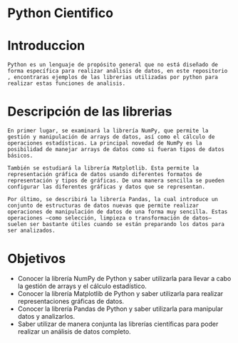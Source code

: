 # Python Cientifico

# Introduccion
    Python es un lenguaje de propósito general que no está diseñado de forma específica para realizar análisis de datos, en este repositorio , encontraras ejemplos de las librerias utilizadas por python para realizar estas funciones de analisis.
    
    
# Descripción de las librerias
    En primer lugar, se examinará la librería NumPy, que permite la gestión y manipulación de arrays de datos, así como el cálculo de operaciones estadísticas. La principal novedad de NumPy es la posibilidad de manejar arrays de datos como si fueran tipos de datos básicos.

    También se estudiará la librería Matplotlib. Esta permite la representación gráfica de datos usando diferentes formatos de representación y tipos de gráficas. De una manera sencilla se pueden configurar las diferentes gráficas y datos que se representan.

    Por último, se describirá la librería Pandas, la cual introduce un conjunto de estructuras de datos nuevas que permite realizar operaciones de manipulación de datos de una forma muy sencilla. Estas operaciones —como selección, limpieza o transformación de datos— suelen ser bastante útiles cuando se están preparando los datos para ser analizados.

# Objetivos

* Conocer la librería NumPy de Python y saber utilizarla para llevar a cabo la gestión de arrays y el cálculo estadístico.
* Conocer la librería Matplotlib de Python y saber utilizarla para realizar representaciones gráficas de datos.
* Conocer la librería Pandas de Python y saber utilizarla para manipular datos y analizarlos.
* Saber utilizar de manera conjunta las librerías científicas para poder realizar un análisis de datos completo.


